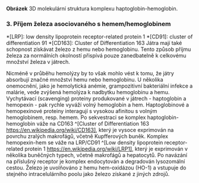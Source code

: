 <div class="w3-row">
<div class="w3-half w3-center">

<bdl-pdb-pdbe-molstar id="pdb2h35" molecule-id="4x0l" hide-controls="true" hide-polymer="false" height="500px"></bdl-pdb-pdbe-molstar>

**Obrázek** 3D molekulární struktura komplexu haptoglobin-hemoglobin.


</div>
<div class="w3-half">
<div class="w3-margin-left w3-justify">

### 3. Příjem železa asociovaného s hemem/hemoglobinem

*[LRP]: low density lipoprotein receptor-related protein 1
*[CD91]: cluster of differentiation 91
*[CD163]: Cluster of Differentiation 163
Játra mají také schopnost získávat železo z hemu nebo hemoglobinu. Tento způsob příjmu železa  za normálních okolností přispívá pouze zanedbatelně k celkovému množství železa v játrech.

Nicméně v průběhu hemolýzy by to však mohlo vést k tomu, že játry absorbují značné množství hemu nebo hemoglobinu. U několika onemocnění, jako je hemolytická anémie, grampozitivní bakteriální infekce a malárie, vede zvýšená hemolýza k nadbytku hemoglobinu a hemu. Vychytávací (scavenging) proteiny produkované v játrech - haptoglobin a hemopexin - pak rychle vyváží volný hemoglobin a hem. Haptoglobinové a hemopexinové proteiny interagují s vysokou afinitou s volným hemoglobinem, resp. hemem. Po sekvestraci se komplex haptoglobin-hemoglobin váže na CD163 ^[Cluster of Differentiation 163 https://en.wikipedia.org/wiki/CD163], který je vysoce exprimován na povrchu zralých makrofágů, včetně Kupfferových buněk. Komplex hemopexin-hem se váže na LRP/CD91 ^[Low density lipoprotein receptor-related protein 1 https://en.wikipedia.org/wiki/LRP1], který je exprimován v několika buněčných typech, včetně makrofágů a hepatocytů. Po navázání na příslušný receptor je komplex endocytován a degradován lysozomální cestou. Železo je uvolňováno z hemu hem-oxidázou (HO-1) a vstupuje do stejného intracelulárního poolu jako železo získané z jiných zdrojů.

</div>
</div>
</div>
